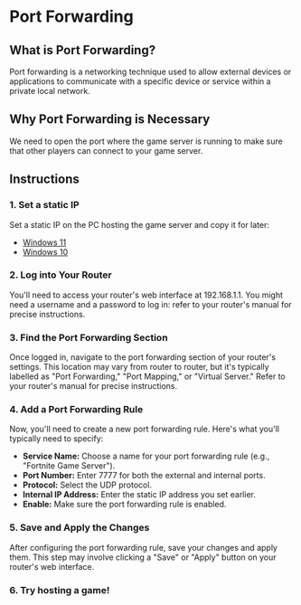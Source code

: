 # Port Forwarding


## What is Port Forwarding?

Port forwarding is a networking technique used to allow external devices or applications to communicate with a specific device or service within a private local network.

## Why Port Forwarding is Necessary

We need to open the port where the game server is running to make sure that other players can connect to your game server.

## Instructions

### 1. Set a static IP

Set a static IP on the PC hosting the game server and copy it for later:

- [Windows 11](https://pureinfotech.com/set-static-ip-address-windows-11/)
- [Windows 10](https://pureinfotech.com/set-static-ip-address-windows-10/)


### 2. Log into Your Router

You'll need to access your router's web interface at 192.168.1.1.
You might need a username and a password to log in: refer to your router's manual for precise instructions.

### 3. Find the Port Forwarding Section

Once logged in, navigate to the port forwarding section of your router's settings. 
This location may vary from router to router, but it's typically labelled as "Port Forwarding," "Port Mapping," or "Virtual Server."
Refer to your router's manual for precise instructions.

### 4. Add a Port Forwarding Rule

Now, you'll need to create a new port forwarding rule. Here's what you'll typically need to specify:

- **Service Name:** Choose a name for your port forwarding rule (e.g., "Fortnite Game Server").
- **Port Number:** Enter 7777 for both the external and internal ports.
- **Protocol:** Select the UDP protocol.
- **Internal IP Address:** Enter the static IP address you set earlier.
- **Enable:** Make sure the port forwarding rule is enabled.

### 5. Save and Apply the Changes

After configuring the port forwarding rule, save your changes and apply them. 
This step may involve clicking a "Save" or "Apply" button on your router's web interface.

### 6. Try hosting a game!

